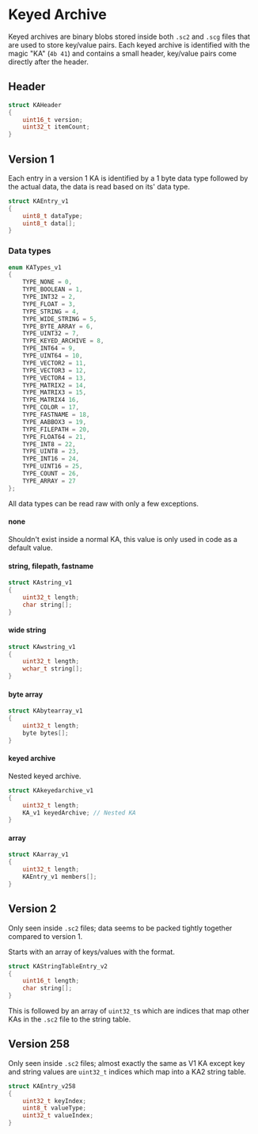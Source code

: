 # Keyed Archive
Keyed archives are binary blobs stored inside both `.sc2` and `.scg` files that are used to store key/value pairs. Each keyed archive is identified with the magic "KA" (`4b 41`) and contains a small header, key/value pairs come directly after the header.

## Header
```c
struct KAHeader
{
    uint16_t version;
    uint32_t itemCount;
}
```

## Version 1
Each entry in a version 1 KA is identified by a 1 byte data type followed by the actual data, the data is read based on its' data type.
```c
struct KAEntry_v1
{
    uint8_t dataType;
    uint8_t data[];
}
```
### Data types
```c++
enum KATypes_v1
{
    TYPE_NONE = 0,
    TYPE_BOOLEAN = 1,
    TYPE_INT32 = 2,
    TYPE_FLOAT = 3,
    TYPE_STRING = 4,
    TYPE_WIDE_STRING = 5,
    TYPE_BYTE_ARRAY = 6,
    TYPE_UINT32 = 7,
    TYPE_KEYED_ARCHIVE = 8,
    TYPE_INT64 = 9,
    TYPE_UINT64 = 10,
    TYPE_VECTOR2 = 11,
    TYPE_VECTOR3 = 12,
    TYPE_VECTOR4 = 13,
    TYPE_MATRIX2 = 14,
    TYPE_MATRIX3 = 15,
    TYPE_MATRIX4 16,
    TYPE_COLOR = 17,
    TYPE_FASTNAME = 18,
    TYPE_AABBOX3 = 19,
    TYPE_FILEPATH = 20,
    TYPE_FLOAT64 = 21,
    TYPE_INT8 = 22,
    TYPE_UINT8 = 23,
    TYPE_INT16 = 24,
    TYPE_UINT16 = 25,
    TYPE_COUNT = 26,
    TYPE_ARRAY = 27
};
```
All data types can be read raw with only a few exceptions.
#### none
Shouldn't exist inside a normal KA, this value is only used in code as a default value.
#### string, filepath, fastname
```c
struct KAstring_v1
{
    uint32_t length;
    char string[];
}
```
#### wide string
```c
struct KAwstring_v1
{
    uint32_t length;
    wchar_t string[];
}
```
#### byte array
```c
struct KAbytearray_v1
{
    uint32_t length;
    byte bytes[];
}
```
#### keyed archive
Nested keyed archive.
```c
struct KAkeyedarchive_v1
{
    uint32_t length;
    KA_v1 keyedArchive; // Nested KA
}
```
#### array
```c
struct KAarray_v1
{
    uint32_t length;
    KAEntry_v1 members[];
}
```

## Version 2
Only seen inside `.sc2` files; data seems to be packed tightly together compared to version 1.

Starts with an array of keys/values with the format.
```c
struct KAStringTableEntry_v2
{
    uint16_t length;
    char string[];
}
```
This is followed by an array of `uint32_t`s which are indices that map other KAs in the `.sc2` file to the string table.

## Version 258
Only seen inside `.sc2` files; almost exactly the same as V1 KA except key and string values are `uint32_t` indices which map into a KA2 string table.
```c
struct KAEntry_v258
{
    uint32_t keyIndex;
    uint8_t valueType;
    uint32_t valueIndex;
}
```
